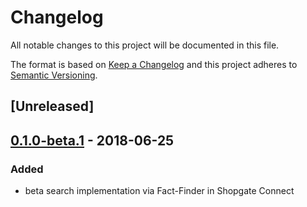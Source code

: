 # Changelog

All notable changes to this project will be documented in this file.

The format is based on [Keep a Changelog](http://keepachangelog.com/) and this project adheres to [Semantic Versioning](http://semver.org/).

## [Unreleased]

## [0.1.0-beta.1] - 2018-06-25
### Added
- beta search implementation via Fact-Finder in Shopgate Connect

[0.1.0-beta.1]: https://github.com/shopgate/ext-search-fact-finder/tree/v0.1.0-beta.1
